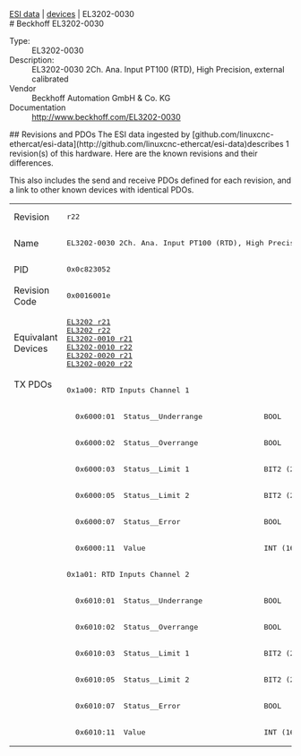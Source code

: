 <div class="nav"><a href="/esi-data">ESI data</a> | <a href="/esi-data/devices">devices</a> | EL3202-0030</div>
#  Beckhoff EL3202-0030

<dl>
  <dt>Type:</dt><dd>EL3202-0030</dd>
  <dt>Description:</dt><dd>EL3202-0030 2Ch. Ana. Input PT100 (RTD), High Precision, external calibrated</dd>
  <dt>Vendor</dt><dd>Beckhoff Automation GmbH & Co. KG</dd>
  <dt>Documentation</dt><dd><a href="http://www.beckhoff.com/EL3202-0030">http://www.beckhoff.com/EL3202-0030</a></dd>
</dl>
## Revisions and PDOs
The ESI data ingested by [github.com/linuxcnc-ethercat/esi-data](http://github.com/linuxcnc-ethercat/esi-data)describes 1 revision(s) of this hardware.  Here are the known revisions and their differences.

This also includes the send and receive PDOs defined for each revision, and a link to other known devices with identical PDOs.

<table>
<tr >
<td class="first">Revision</td>
<td ><pre>r22</pre></td>
</tr>
<tr >
<td class="first">Name</td>
<td ><pre>EL3202-0030 2Ch. Ana. Input PT100 (RTD), High Precision, external calibrated</pre></td>
</tr>
<tr >
<td class="first">PID</td>
<td ><pre>0x0c823052</pre></td>
</tr>
<tr >
<td class="first">Revision Code</td>
<td ><pre>0x0016001e</pre></td>
</tr>
<tr >
<td class="first">Equivalant Devices</td>
<td ><pre><a href="EL3202">EL3202 r21</a><br/><a href="EL3202">EL3202 r22</a><br/><a href="EL3202-0010">EL3202-0010 r21</a><br/><a href="EL3202-0010">EL3202-0010 r22</a><br/><a href="EL3202-0020">EL3202-0020 r21</a><br/><a href="EL3202-0020">EL3202-0020 r22</a></pre></td>
</tr>
<tr class="txpdo pdosection">
<td class="first" rowspan=14 valign=top>TX PDOs</td>
<td><pre>0x1a00: RTD Inputs Channel 1</pre></td>
<td></td>
</tr>
<tr class="txpdo">
<td ><pre>  0x6000:01  Status__Underrange              BOOL</pre></td>
</tr>
<tr class="txpdo">
<td ><pre>  0x6000:02  Status__Overrange               BOOL</pre></td>
</tr>
<tr class="txpdo">
<td ><pre>  0x6000:03  Status__Limit 1                 BIT2 (2 bits)</pre></td>
</tr>
<tr class="txpdo">
<td ><pre>  0x6000:05  Status__Limit 2                 BIT2 (2 bits)</pre></td>
</tr>
<tr class="txpdo">
<td ><pre>  0x6000:07  Status__Error                   BOOL</pre></td>
</tr>
<tr class="txpdo">
<td ><pre>  0x6000:11  Value                           INT (16 bits)</pre></td>
</tr>
<tr class="txpdo pdosection">
<td ><pre>0x1a01: RTD Inputs Channel 2</pre></td>
</tr>
<tr class="txpdo">
<td ><pre>  0x6010:01  Status__Underrange              BOOL</pre></td>
</tr>
<tr class="txpdo">
<td ><pre>  0x6010:02  Status__Overrange               BOOL</pre></td>
</tr>
<tr class="txpdo">
<td ><pre>  0x6010:03  Status__Limit 1                 BIT2 (2 bits)</pre></td>
</tr>
<tr class="txpdo">
<td ><pre>  0x6010:05  Status__Limit 2                 BIT2 (2 bits)</pre></td>
</tr>
<tr class="txpdo">
<td ><pre>  0x6010:07  Status__Error                   BOOL</pre></td>
</tr>
<tr class="txpdo">
<td ><pre>  0x6010:11  Value                           INT (16 bits)</pre></td>
</tr>
</table>
